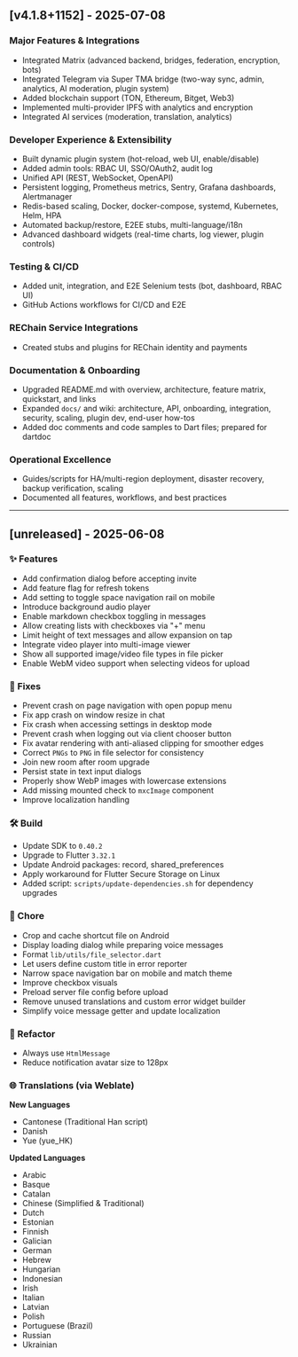## [v4.1.8+1152] - 2025-07-08

### Major Features & Integrations
- Integrated Matrix (advanced backend, bridges, federation, encryption, bots)
- Integrated Telegram via Super TMA bridge (two-way sync, admin, analytics, AI moderation, plugin system)
- Added blockchain support (TON, Ethereum, Bitget, Web3)
- Implemented multi-provider IPFS with analytics and encryption
- Integrated AI services (moderation, translation, analytics)

### Developer Experience & Extensibility
- Built dynamic plugin system (hot-reload, web UI, enable/disable)
- Added admin tools: RBAC UI, SSO/OAuth2, audit log
- Unified API (REST, WebSocket, OpenAPI)
- Persistent logging, Prometheus metrics, Sentry, Grafana dashboards, Alertmanager
- Redis-based scaling, Docker, docker-compose, systemd, Kubernetes, Helm, HPA
- Automated backup/restore, E2EE stubs, multi-language/i18n
- Advanced dashboard widgets (real-time charts, log viewer, plugin controls)

### Testing & CI/CD
- Added unit, integration, and E2E Selenium tests (bot, dashboard, RBAC UI)
- GitHub Actions workflows for CI/CD and E2E

### REChain Service Integrations
- Created stubs and plugins for REChain identity and payments

### Documentation & Onboarding
- Upgraded README.md with overview, architecture, feature matrix, quickstart, and links
- Expanded `docs/` and wiki: architecture, API, onboarding, integration, security, scaling, plugin dev, end-user how-tos
- Added doc comments and code samples to Dart files; prepared for dartdoc

### Operational Excellence
- Guides/scripts for HA/multi-region deployment, disaster recovery, backup verification, scaling
- Documented all features, workflows, and best practices

---

## [unreleased] - 2025-06-08

### ✨ Features
- Add confirmation dialog before accepting invite  
- Add feature flag for refresh tokens  
- Add setting to toggle space navigation rail on mobile  
- Introduce background audio player  
- Enable markdown checkbox toggling in messages  
- Allow creating lists with checkboxes via "+" menu  
- Limit height of text messages and allow expansion on tap  
- Integrate video player into multi-image viewer  
- Show all supported image/video file types in file picker  
- Enable WebM video support when selecting videos for upload  

### 🐛 Fixes
- Prevent crash on page navigation with open popup menu  
- Fix app crash on window resize in chat  
- Fix crash when accessing settings in desktop mode  
- Prevent crash when logging out via client chooser button  
- Fix avatar rendering with anti-aliased clipping for smoother edges  
- Correct `PNGs` to `PNG` in file selector for consistency  
- Join new room after room upgrade  
- Persist state in text input dialogs  
- Properly show WebP images with lowercase extensions  
- Add missing mounted check to `mxcImage` component  
- Improve localization handling  

### 🛠 Build
- Update SDK to `0.40.2`  
- Upgrade to Flutter `3.32.1`  
- Update Android packages: record, shared_preferences  
- Apply workaround for Flutter Secure Storage on Linux  
- Added script: `scripts/update-dependencies.sh` for dependency upgrades

### 🧹 Chore
- Crop and cache shortcut file on Android  
- Display loading dialog while preparing voice messages  
- Format `lib/utils/file_selector.dart`  
- Let users define custom title in error reporter  
- Narrow space navigation bar on mobile and match theme  
- Improve checkbox visuals  
- Preload server file config before upload  
- Remove unused translations and custom error widget builder  
- Simplify voice message getter and update localization  

### 🧼 Refactor
- Always use `HtmlMessage`  
- Reduce notification avatar size to 128px  

### 🌐 Translations (via Weblate)

**New Languages**
- Cantonese (Traditional Han script)  
- Danish  
- Yue (yue_HK)  

**Updated Languages**
- Arabic  
- Basque  
- Catalan  
- Chinese (Simplified & Traditional)  
- Dutch  
- Estonian  
- Finnish  
- Galician  
- German  
- Hebrew  
- Hungarian  
- Indonesian  
- Irish  
- Italian  
- Latvian  
- Polish  
- Portuguese (Brazil)  
- Russian  
- Ukrainian
